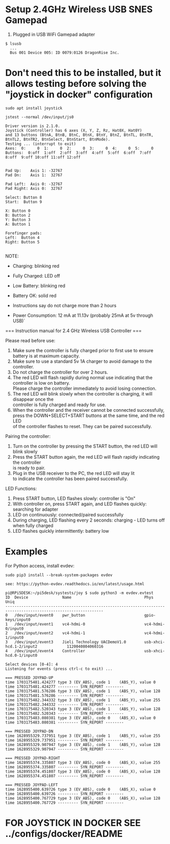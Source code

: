 # Setup 2.4GHz Wireless USB SNES Gamepad


1) Plugged in USB WiFi Gamepad adapter

```
$ lsusb
  ...
  Bus 001 Device 005: ID 0079:0126 DragonRise Inc.
```

# Don't need this to be installed, but it allows testing before solving the "joystick in docker" configuration

```
sudo apt install joystick

jstest --normal /dev/input/js0

Driver version is 2.1.0.
Joystick (Controller) has 6 axes (X, Y, Z, Rz, Hat0X, Hat0Y)
and 13 buttons (BtnA, BtnB, BtnC, BtnX, BtnY, BtnZ, BtnTL, BtnTR, BtnTL2, BtnTR2, BtnSelect, BtnStart, BtnMode).
Testing ... (interrupt to exit)
Axes:  0:     0  1:     0  2:     0  3:     0  4:     0  5:     0 Buttons:  0:off  1:off  2:off  3:off  4:off  5:off  6:off  7:off  8:off  9:off 10:off 11:off 12:off 


Pad Up:    Axis 1: -32767
Pad Dn:    Axis 1:  32767

Pad Left:  Axis 0: -32767
Pad Right: Axis 0:  32767

Select: Button 8
Start:  Button 9

X: Button 0
B: Button 2
Y: Button 3
A: Button 1

Forefinger pads:
Left:  Button 4
Right: Button 5


```


NOTE:  
- Charging: blinking red  
- Fully Charged: LED off  

- Low Battery: blinking red  
- Battery OK: solid red  


- Instructions say do not charge more than 2 hours  

- Power Consumption:  12 mA at 11.13v (probably 25mA at 5v through USB)`  

=== Instruction manual for 2.4 GHz Wireless USB Controller ===  

Please read before use:  
1. Make sure the controller is fully charged prior to first use to ensure battery is at maximum capacity.  
2. Make sure to use a standard 5v 1A charger to avoid damage to the controller.  
3. Do not charge the controller for over 2 hours.  
4. The red LED will flash rapidly during normal use indicating that the controller is low on battery.  
   Please charge the controller immediately to avoid losing connection.  
5. The red LED will blink slowly when the controller is charging, it will disappear once the   
   controller is fully charged and ready for use.  
6. When the controller and the receiver cannot be connected successfully,  
   press the DOWN+SELECT+START buttons at the same time, and the red LED  
   of the controller flashes to reset.  They can be paired successfully.  


Pairing the controller:  
1. Turn on the controller by pressing the START button, the red LED will blink slowly  
2. Press the START button again, the red LED will flash rapidly indicating the controller  
   is ready to pair.  
3. Plug in the USB receiver to the PC, the red LED will stay lit  
   to indicate the controller has been paired successfully.  


LED Functions:  
1.  Press START button, LED flashes slowly: controller is "On"  
2.  With controller on, press START again, and LED flashes quickly: searching for adapter  
3.  LED on continuously:  connected/paired successfully  
4.  During charging, LED flashing every 2 seconds: charging - LED turns off when fully charged  
5.  LED flashes quickly intermittently:  battery low  


# Examples

For Python access, install evdev:

```
sudo pip3 install --break-system-packages evdev

see: https://python-evdev.readthedocs.io/en/latest/usage.html

pi@RPi5DESK:~/pi5desk/systests/joy $ sudo python3 -m evdev.evtest
ID  Device               Name                                Phys                                Uniq
-----------------------------------------------------------------------------------------------------------------
0   /dev/input/event0    pwr_button                          gpio-keys/input0                        
1   /dev/input/event1    vc4-hdmi-0                          vc4-hdmi-0/input0                       
2   /dev/input/event2    vc4-hdmi-1                          vc4-hdmi-1/input0                       
3   /dev/input/event3    Jieli Technology UACDemoV1.0        usb-xhci-hcd.1-2/input2             1120040804060316
4   /dev/input/event4    Controller                          usb-xhci-hcd.0-1/input0                 

Select devices [0-4]: 4
Listening for events (press ctrl-c to exit) ...

=== PRESSED JOYPAD-UP
time 1703175481.424277 type 3 (EV_ABS), code 1    (ABS_Y), value 0
time 1703175481.424277 --------- SYN_REPORT --------
time 1703175481.576286 type 3 (EV_ABS), code 1    (ABS_Y), value 128
time 1703175481.576286 --------- SYN_REPORT --------
time 1703175482.344332 type 3 (EV_ABS), code 1    (ABS_Y), value 255
time 1703175482.344332 --------- SYN_REPORT --------
time 1703175482.520343 type 3 (EV_ABS), code 1    (ABS_Y), value 128
time 1703175482.520343 --------- SYN_REPORT --------
time 1703175483.080381 type 3 (EV_ABS), code 0    (ABS_X), value 0
time 1703175483.080381 --------- SYN_REPORT --------

=== PRESSED JOYPAD-DN
time 1628955329.737951 type 3 (EV_ABS), code 1    (ABS_Y), value 255
time 1628955329.737951 --------- SYN_REPORT --------
time 1628955329.907947 type 3 (EV_ABS), code 1    (ABS_Y), value 128
time 1628955329.907947 --------- SYN_REPORT --------

=== PRESSED JOYPAD-RIGHT
time 1628955374.335807 type 3 (EV_ABS), code 0    (ABS_X), value 255
time 1628955374.335807 --------- SYN_REPORT --------
time 1628955374.451807 type 3 (EV_ABS), code 0    (ABS_X), value 128
time 1628955374.451807 --------- SYN_REPORT --------

=== PRESSED JOYPAD-LEFT
time 1628955400.639726 type 3 (EV_ABS), code 0    (ABS_X), value 0
time 1628955400.639726 --------- SYN_REPORT --------
time 1628955400.767729 type 3 (EV_ABS), code 0    (ABS_X), value 128
time 1628955400.767729 --------- SYN_REPORT --------

```

# FOR JOYSTICK IN DOCKER SEE ../configs/docker/README
